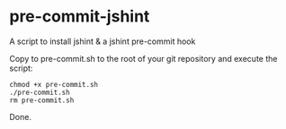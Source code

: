 # pre-commit-jshint
A script to install jshint & a jshint pre-commit hook

Copy to pre-commit.sh to the root of your git repository and execute the script:
```
chmod +x pre-commit.sh
./pre-commit.sh
rm pre-commit.sh
```

Done.
